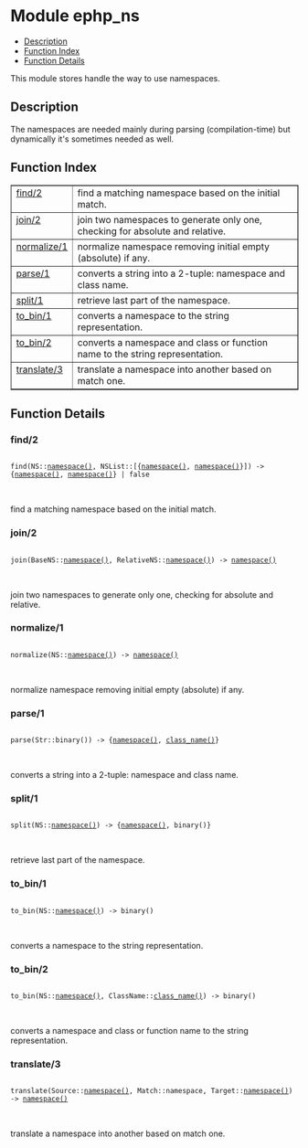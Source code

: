 

# Module ephp_ns #
* [Description](#description)
* [Function Index](#index)
* [Function Details](#functions)

This module stores handle the way to use namespaces.

<a name="description"></a>

## Description ##
The namespaces
are needed mainly during parsing (compilation-time) but dynamically
it's sometimes needed as well.<a name="index"></a>

## Function Index ##


<table width="100%" border="1" cellspacing="0" cellpadding="2" summary="function index"><tr><td valign="top"><a href="#find-2">find/2</a></td><td>find a matching namespace based on the initial match.</td></tr><tr><td valign="top"><a href="#join-2">join/2</a></td><td>join two namespaces to generate only one, checking for absolute and relative.</td></tr><tr><td valign="top"><a href="#normalize-1">normalize/1</a></td><td>normalize namespace removing initial empty (absolute) if any.</td></tr><tr><td valign="top"><a href="#parse-1">parse/1</a></td><td>converts a string into a 2-tuple: namespace and class name.</td></tr><tr><td valign="top"><a href="#split-1">split/1</a></td><td>retrieve last part of the namespace.</td></tr><tr><td valign="top"><a href="#to_bin-1">to_bin/1</a></td><td>converts a namespace to the string representation.</td></tr><tr><td valign="top"><a href="#to_bin-2">to_bin/2</a></td><td>converts a namespace and class or function name to the string representation.</td></tr><tr><td valign="top"><a href="#translate-3">translate/3</a></td><td>translate a namespace into another based on match one.</td></tr></table>


<a name="functions"></a>

## Function Details ##

<a name="find-2"></a>

### find/2 ###

<pre><code>
find(NS::<a href="#type-namespace">namespace()</a>, NSList::[{<a href="#type-namespace">namespace()</a>, <a href="#type-namespace">namespace()</a>}]) -&gt; {<a href="#type-namespace">namespace()</a>, <a href="#type-namespace">namespace()</a>} | false
</code></pre>
<br />

find a matching namespace based on the initial match.

<a name="join-2"></a>

### join/2 ###

<pre><code>
join(BaseNS::<a href="#type-namespace">namespace()</a>, RelativeNS::<a href="#type-namespace">namespace()</a>) -&gt; <a href="#type-namespace">namespace()</a>
</code></pre>
<br />

join two namespaces to generate only one, checking for absolute and relative.

<a name="normalize-1"></a>

### normalize/1 ###

<pre><code>
normalize(NS::<a href="#type-namespace">namespace()</a>) -&gt; <a href="#type-namespace">namespace()</a>
</code></pre>
<br />

normalize namespace removing initial empty (absolute) if any.

<a name="parse-1"></a>

### parse/1 ###

<pre><code>
parse(Str::binary()) -&gt; {<a href="#type-namespace">namespace()</a>, <a href="#type-class_name">class_name()</a>}
</code></pre>
<br />

converts a string into a 2-tuple: namespace and class name.

<a name="split-1"></a>

### split/1 ###

<pre><code>
split(NS::<a href="#type-namespace">namespace()</a>) -&gt; {<a href="#type-namespace">namespace()</a>, binary()}
</code></pre>
<br />

retrieve last part of the namespace.

<a name="to_bin-1"></a>

### to_bin/1 ###

<pre><code>
to_bin(NS::<a href="#type-namespace">namespace()</a>) -&gt; binary()
</code></pre>
<br />

converts a namespace to the string representation.

<a name="to_bin-2"></a>

### to_bin/2 ###

<pre><code>
to_bin(NS::<a href="#type-namespace">namespace()</a>, ClassName::<a href="#type-class_name">class_name()</a>) -&gt; binary()
</code></pre>
<br />

converts a namespace and class or function name to the string representation.

<a name="translate-3"></a>

### translate/3 ###

<pre><code>
translate(Source::<a href="#type-namespace">namespace()</a>, Match::namespace, Target::<a href="#type-namespace">namespace()</a>) -&gt; <a href="#type-namespace">namespace()</a>
</code></pre>
<br />

translate a namespace into another based on match one.

